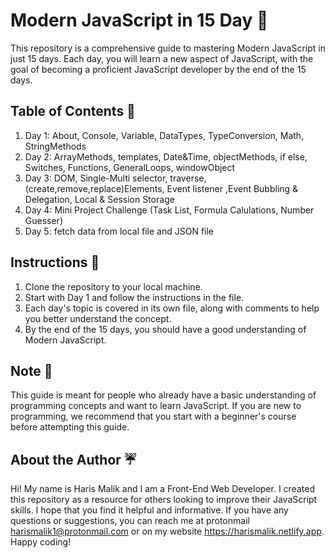 # Modern JavaScript in 15 Day 💯

This repository is a comprehensive guide to mastering Modern JavaScript in just 15 days. Each day, you will learn a new aspect of JavaScript, with the goal of becoming a proficient JavaScript developer by the end of the 15 days.

## Table of Contents 🤞

1. Day 1: About, Console, Variable, DataTypes, TypeConversion, Math, StringMethods
2. Day 2: ArrayMethods, templates, Date&Time, objectMethods, if else, Switches, Functions, GeneralLoops, windowObject
3. Day 3: DOM, Single-Multi selector, traverse, (create,remove,replace)Elements, Event listener ,Event Bubbling & Delegation, Local & Session Storage
4. Day 4: Mini Project Challenge (Task List, Formula Calulations, Number Guesser)
5. Day 5: fetch data from local file and JSON file

## Instructions 🎇

1. Clone the repository to your local machine.
2. Start with Day 1 and follow the instructions in the file.
3. Each day's topic is covered in its own file, along with comments to help you better understand the concept.
4. By the end of the 15 days, you should have a good understanding of Modern JavaScript.

## Note 🧲

This guide is meant for people who already have a basic understanding of programming concepts and want to learn JavaScript. If you are new to programming, we recommend that you start with a beginner's course before attempting this guide.

## About the Author ☔

Hi! My name is Haris Malik and I am a Front-End Web Developer. I created this repository as a resource for others looking to improve their JavaScript skills. I hope that you find it helpful and informative. If you have any questions or suggestions, you can reach me at protonmail harismalik1@protonmail.com or on my website https://harismalik.netlify.app. Happy coding!
